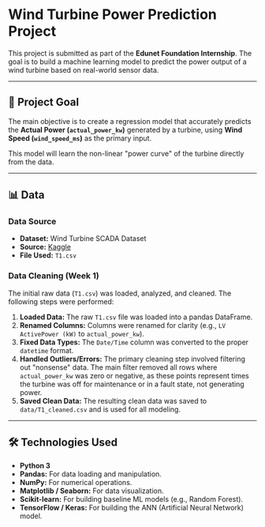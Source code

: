 # Wind Turbine Power Prediction Project

This project is submitted as part of the **Edunet Foundation Internship**. The goal is to build a machine learning model to predict the power output of a wind turbine based on real-world sensor data.

---

## 🚀 Project Goal

The main objective is to create a regression model that accurately predicts the **Actual Power (`actual_power_kw`)** generated by a turbine, using **Wind Speed (`wind_speed_ms`)** as the primary input.

This model will learn the non-linear "power curve" of the turbine directly from the data.

---

## 📊 Data

### Data Source
* **Dataset:** Wind Turbine SCADA Dataset
* **Source:** [Kaggle](https://www.kaggle.com/datasets/berkerisen/wind-turbine-scada-dataset)
* **File Used:** `T1.csv`

### Data Cleaning (Week 1)
The initial raw data (`T1.csv`) was loaded, analyzed, and cleaned. The following steps were performed:

1.  **Loaded Data:** The raw `T1.csv` file was loaded into a pandas DataFrame.
2.  **Renamed Columns:** Columns were renamed for clarity (e.g., `LV ActivePower (kW)` to `actual_power_kw`).
3.  **Fixed Data Types:** The `Date/Time` column was converted to the proper `datetime` format.
4.  **Handled Outliers/Errors:** The primary cleaning step involved filtering out "nonsense" data. The main filter removed all rows where `actual_power_kw` was zero or negative, as these points represent times the turbine was off for maintenance or in a fault state, not generating power.
5.  **Saved Clean Data:** The resulting clean data was saved to `data/T1_cleaned.csv` and is used for all modeling.

---

## 🛠️ Technologies Used

* **Python 3**
* **Pandas:** For data loading and manipulation.
* **NumPy:** For numerical operations.
* **Matplotlib / Seaborn:** For data visualization.
* **Scikit-learn:** For building baseline ML models (e.g., Random Forest).
* **TensorFlow / Keras:** For building the ANN (Artificial Neural Network) model.
